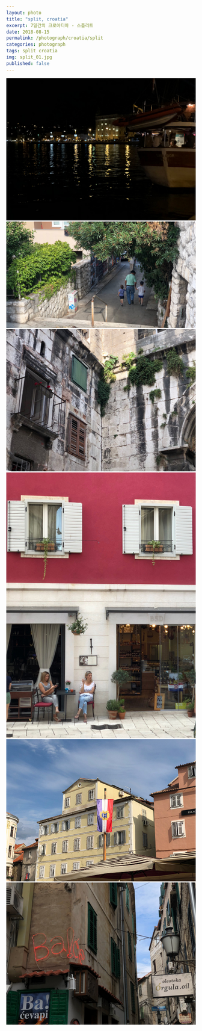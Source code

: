 ```yaml
---
layout: photo
title: "split, croatia"
excerpt: 7일간의 크로아티아 - 스플리트
date: 2018-08-15
permalink: /photograph/croatia/split
categories: photograph
tags: split croatia
img: split_01.jpg
published: false
---
```


<div id="split">
   <img class="content content_01" src="/assets/img/split_01.jpg" title="스플리트의 밤">
  
  <div class="content_box content_box_01">
   <img class="content content_02" src="/assets/img/split_02.jpg" title="따뜻한 손">
  </div>

  <div class="content_box content_box_02">
    <img class="content content_03" src="/assets/img/split_03.jpg" title="세월과 벽과 이끼">
    <div class="content content_04"></div>
  </div>

  <div class="content_box content_box_03">
    <img class="content content_05" src="/assets/img/split_05.jpg" title="평범한 오후">
    <img class="content content_06" src="/assets/img/split_06.jpg" title="여기는 크로아티아">
    <img class="content content_07" src="/assets/img/split_07.jpg" title="코너의 멋진 간판">
  </div>
</div>